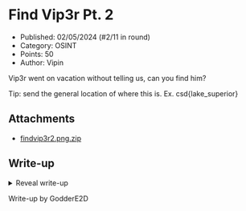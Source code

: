 # Find Vip3r Pt. 2

- Published: 02/05/2024 (#2/11 in round)
- Category: OSINT
- Points: 50
- Author: Vipin

Vip3r went on vacation without telling us, can you find him?

Tip: send the general location of where this is. Ex. csd{lake_superior}

## Attachments

- [findvip3r2.png.zip](findvip3r2.png.zip)

## Write-up

<details>
<summary>Reveal write-up</summary>

A
[Google Lens search](https://lens.google.com/search?ep=gisbubb&hl=en&re=df&p=AbrfA8rDKih8c8FNUpz-tHMepNUNVMjgxO_WFJ_MK9k6Cdc93jOSLPRL4RWPRyxY6IPBeOoE8K3ThXBvEimr1pph2ApBwabEyzH5GJKvxS1hsm5Ca41MPLOluIZF65LdZXpO08DwuSa64IQpKQFq-b5-eb9A1lhs_EL2EA6Ux47M5TIJ6M7UBuG2XXIoLq6MKOD1BJENtqFT0iPVFMhf5opgtVSuo81qqFYMC45fhZdYNAbUmfs0KAA2VQfWBnkaEYhUMtVjKJ7qAfQEf6Qwte1VcY4%3D#lns=W251bGwsbnVsbCxudWxsLG51bGwsbnVsbCxudWxsLG51bGwsIkVrY0tKRFl5TXpZMllUWmlMVEV5TkdVdE5ESXdNeTA1TURObUxUWmtOVE13T0RGa09HTmhOeElmYXpoa2VFbHpUbXRQVG5kV1VVVjFlRFl4WHpJd1dFUTRTRk14UXpWU1p3PT0iXQ==)
(reverse image search) of the image gives us the location of the beach, Pensacola Beach. Format the name of the location
as per the tip.

Flag: csd{pensacola_beach}

</details>

Write-up by GodderE2D
